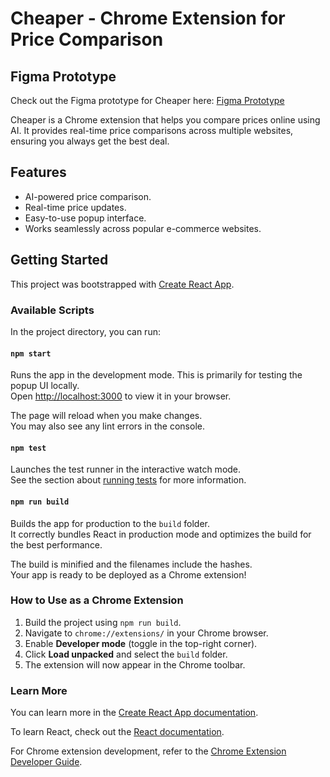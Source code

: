 # Cheaper - Chrome Extension for Price Comparison

## Figma Prototype

Check out the Figma prototype for Cheaper here: [Figma Prototype](https://www.figma.com/proto/pEXUS8hkasJ7ub1nyTZCvd/Cheaper.com?node-id=0-1&t=4r65Xo8d4ZLcRo8w-1)


Cheaper is a Chrome extension that helps you compare prices online using AI. It provides real-time price comparisons across multiple websites, ensuring you always get the best deal.

## Features
- AI-powered price comparison.
- Real-time price updates.
- Easy-to-use popup interface.
- Works seamlessly across popular e-commerce websites.



## Getting Started

This project was bootstrapped with [Create React App](https://github.com/facebook/create-react-app).

### Available Scripts

In the project directory, you can run:

#### `npm start`

Runs the app in the development mode. This is primarily for testing the popup UI locally.\
Open [http://localhost:3000](http://localhost:3000) to view it in your browser.

The page will reload when you make changes.\
You may also see any lint errors in the console.

#### `npm test`

Launches the test runner in the interactive watch mode.\
See the section about [running tests](https://facebook.github.io/create-react-app/docs/running-tests) for more information.

#### `npm run build`

Builds the app for production to the `build` folder.\
It correctly bundles React in production mode and optimizes the build for the best performance.

The build is minified and the filenames include the hashes.\
Your app is ready to be deployed as a Chrome extension!

### How to Use as a Chrome Extension

1. Build the project using `npm run build`.
2. Navigate to `chrome://extensions/` in your Chrome browser.
3. Enable **Developer mode** (toggle in the top-right corner).
4. Click **Load unpacked** and select the `build` folder.
5. The extension will now appear in the Chrome toolbar.

### Learn More

You can learn more in the [Create React App documentation](https://facebook.github.io/create-react-app/docs/getting-started).

To learn React, check out the [React documentation](https://reactjs.org/).

For Chrome extension development, refer to the [Chrome Extension Developer Guide](https://developer.chrome.com/docs/extensions/).
